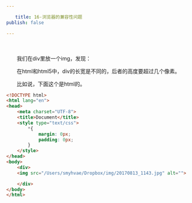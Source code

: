 ```yaml
---

　　title: 16-浏览器的兼容性问题
publish: false

---
```


　　<ArticleTopAd></ArticleTopAd>

　　我们在div里放一个img，发现：

　　在html和html5中，div的长宽是不同的，后者的高度要超过几个像素。

　　比如说，下面这个是html的。

```html
<!DOCTYPE html>
<html lang="en">
<head>
	<meta charset="UTF-8">
	<title>Document</title>
	<style type="text/css">
		*{
			margin: 0px;
			padding: 0px;
		}
	</style>
</head>
<body>
	<div>
	<img src="/Users/smyhvae/Dropbox/img/20170813_1143.jpg" alt="">

	</div>
</body>
</html>
```
